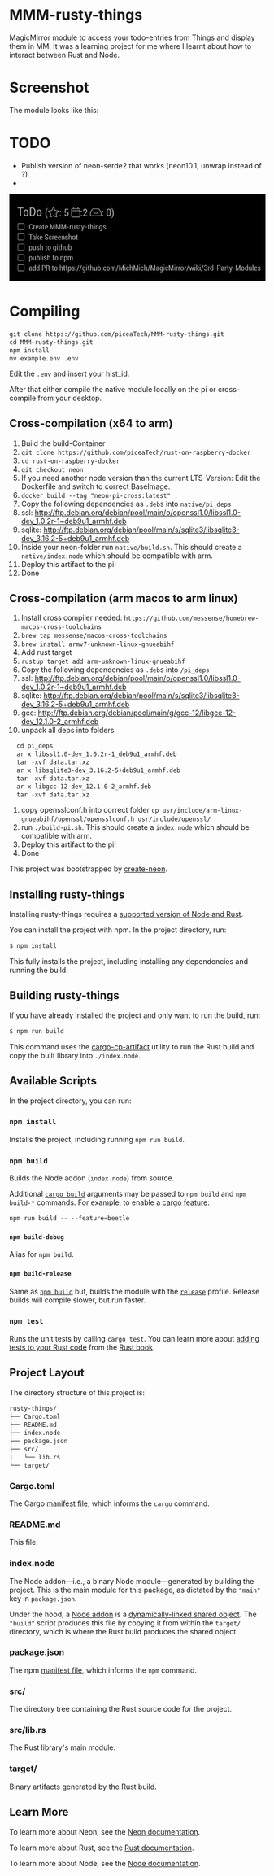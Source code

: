 # MMM-rusty-things

MagicMirror module to access your todo-entries from Things and display them in MM.
It was a learning project for me where I learnt about how to interact between Rust and Node.

# Screenshot

The module looks like this:



# TODO

- Publish version of neon-serde2 that works (neon10.1, unwrap instead of ?)
- 


![Example of MMM-rusty-things publishing todos](img/MMM-rusty-things-screenshot.png)

# Compiling

```
git clone https://github.com/piceaTech/MMM-rusty-things.git
cd MMM-rusty-things.git
npm install
mv example.env .env
```
Edit the `.env` and insert your hist_id. 

After that either compile the native module locally on the pi or cross-compile from your desktop.

## Cross-compilation (x64 to arm)
1. Build the build-Container
  1. `git clone https://github.com/piceaTech/rust-on-raspberry-docker`
  1. `cd rust-on-raspberry-docker`
  1. `git checkout neon`
  1. If you need another node version than the current LTS-Version: Edit the Dockerfile and switch to correct BaseImage.
  1. `docker build --tag "neon-pi-cross:latest" .`
1. Copy the following dependencies as `.deb`s into `native/pi_deps`
  1. ssl: http://ftp.debian.org/debian/pool/main/o/openssl1.0/libssl1.0-dev_1.0.2r-1~deb9u1_armhf.deb
  1. sqlite: http://ftp.debian.org/debian/pool/main/s/sqlite3/libsqlite3-dev_3.16.2-5+deb9u1_armhf.deb
1. Inside your neon-folder run `native/build.sh`. This should create a `native/index.node` which should be compatible with arm.
1. Deploy this artifact to the pi!
1. Done

## Cross-compilation (arm macos to arm linux)

1. Install cross compiler needed: `https://github.com/messense/homebrew-macos-cross-toolchains`
  1. `brew tap messense/macos-cross-toolchains`
  1. `brew install armv7-unknown-linux-gnueabihf`
1. Add rust target
  1. `rustup target add arm-unknown-linux-gnueabihf`
1. Copy the following dependencies as `.deb`s into `/pi_deps`
  1. ssl: http://ftp.debian.org/debian/pool/main/o/openssl1.0/libssl1.0-dev_1.0.2r-1~deb9u1_armhf.deb
  1. sqlite: http://ftp.debian.org/debian/pool/main/s/sqlite3/libsqlite3-dev_3.16.2-5+deb9u1_armhf.deb
  1. gcc: http://ftp.debian.org/debian/pool/main/g/gcc-12/libgcc-12-dev_12.1.0-2_armhf.deb
1. unpack all deps into folders
  ```
    cd pi_deps
    ar x libssl1.0-dev_1.0.2r-1_deb9u1_armhf.deb
    tar -xvf data.tar.xz
    ar x libsqlite3-dev_3.16.2-5+deb9u1_armhf.deb
    tar -xvf data.tar.xz
    ar x libgcc-12-dev_12.1.0-2_armhf.deb
    tar -xvf data.tar.xz
  ```
1. copy opensslconf.h into correct folder
  `cp usr/include/arm-linux-gnueabihf/openssl/opensslconf.h usr/include/openssl/`
1. run `./build-pi.sh`. This should create a `index.node` which should be compatible with arm.
1. Deploy this artifact to the pi!
1. Done




This project was bootstrapped by [create-neon](https://www.npmjs.com/package/create-neon).

## Installing rusty-things

Installing rusty-things requires a [supported version of Node and Rust](https://github.com/neon-bindings/neon#platform-support).

You can install the project with npm. In the project directory, run:

```sh
$ npm install
```

This fully installs the project, including installing any dependencies and running the build.

## Building rusty-things

If you have already installed the project and only want to run the build, run:

```sh
$ npm run build
```

This command uses the [cargo-cp-artifact](https://github.com/neon-bindings/cargo-cp-artifact) utility to run the Rust build and copy the built library into `./index.node`.

## Available Scripts

In the project directory, you can run:

### `npm install`

Installs the project, including running `npm run build`.

### `npm build`

Builds the Node addon (`index.node`) from source.

Additional [`cargo build`](https://doc.rust-lang.org/cargo/commands/cargo-build.html) arguments may be passed to `npm build` and `npm build-*` commands. For example, to enable a [cargo feature](https://doc.rust-lang.org/cargo/reference/features.html):

```
npm run build -- --feature=beetle
```

#### `npm build-debug`

Alias for `npm build`.

#### `npm build-release`

Same as [`npm build`](#npm-build) but, builds the module with the [`release`](https://doc.rust-lang.org/cargo/reference/profiles.html#release) profile. Release builds will compile slower, but run faster.

### `npm test`

Runs the unit tests by calling `cargo test`. You can learn more about [adding tests to your Rust code](https://doc.rust-lang.org/book/ch11-01-writing-tests.html) from the [Rust book](https://doc.rust-lang.org/book/).

## Project Layout

The directory structure of this project is:

```
rusty-things/
├── Cargo.toml
├── README.md
├── index.node
├── package.json
├── src/
|   └── lib.rs
└── target/
```

### Cargo.toml

The Cargo [manifest file](https://doc.rust-lang.org/cargo/reference/manifest.html), which informs the `cargo` command.

### README.md

This file.

### index.node

The Node addon—i.e., a binary Node module—generated by building the project. This is the main module for this package, as dictated by the `"main"` key in `package.json`.

Under the hood, a [Node addon](https://nodejs.org/api/addons.html) is a [dynamically-linked shared object](https://en.wikipedia.org/wiki/Library_(computing)#Shared_libraries). The `"build"` script produces this file by copying it from within the `target/` directory, which is where the Rust build produces the shared object.

### package.json

The npm [manifest file](https://docs.npmjs.com/cli/v7/configuring-npm/package-json), which informs the `npm` command.

### src/

The directory tree containing the Rust source code for the project.

### src/lib.rs

The Rust library's main module.

### target/

Binary artifacts generated by the Rust build.

## Learn More

To learn more about Neon, see the [Neon documentation](https://neon-bindings.com).

To learn more about Rust, see the [Rust documentation](https://www.rust-lang.org).

To learn more about Node, see the [Node documentation](https://nodejs.org).

